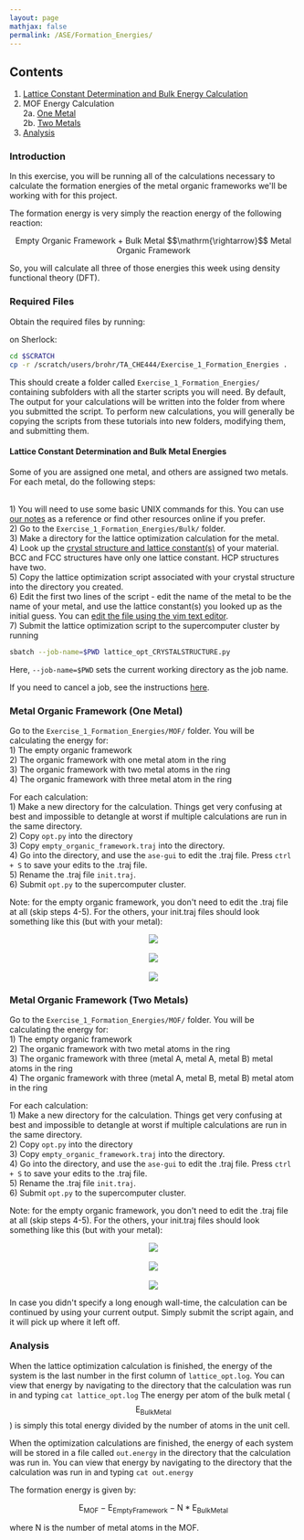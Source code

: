 ```yaml
---
layout: page
mathjax: false 
permalink: /ASE/Formation_Energies/
---
```


## Contents ##

1. [Lattice Constant Determination and Bulk Energy Calculation](#lattice-constant-determination)
2. MOF Energy Calculation
<br>2a. [One Metal](#MOF1)
<br>2b. [Two Metals](#MOF2)
4. [Analysis](#analysis)

<a name='intro'></a>

### Introduction ###

In this exercise, you will be running all of the calculations necessary to calculate the formation energies of the metal organic frameworks we'll be working with for this project.

The formation energy is very simply the reaction energy of the following reaction:

<center>Empty Organic Framework + Bulk Metal $$\mathrm{\rightarrow}$$ Metal Organic Framework</center>

So, you will calculate all three of those energies this week using density functional theory (DFT).

### Required Files ###

Obtain the required files by running:

on Sherlock:

```bash
cd $SCRATCH
cp -r /scratch/users/brohr/TA_CHE444/Exercise_1_Formation_Energies .
```

This should create a folder called `Exercise_1_Formation_Energies/` containing subfolders with all the starter scripts you will need. By default, The output for your calculations will be written into the folder from where you submitted the script. To perform new calculations, you will generally be copying the scripts from these tutorials into new folders, modifying them, and submitting them.



<a name='lattice-constant-determination'></a>

#### Lattice Constant Determination and Bulk Metal Energies ####

Some of you are assigned one metal, and others are assigned two metals.
For each metal, do the following steps:

<br>1) You will need to use some basic UNIX commands for this. You can use <a href="https://brohr.github.io/UNIX/">our notes</a> as a reference or find other resources online if you prefer.
<br>2) Go to the `Exercise_1_Formation_Energies/Bulk/` folder.
<br>3) Make a directory for the lattice optimization calculation for the metal.
<br>4) Look up the <a href="http://periodictable.com/Properties/A/LatticeConstants.html">crystal structure and lattice constant(s)</a> of your material. BCC and FCC structures have only one lattice constant. HCP structures have two.
<br>5) Copy the lattice optimization script associated with your crystal structure into the directory you created.
<br>6) Edit the first two lines of the script - edit the name of the metal to be the name of your metal, and use the lattice constant(s) you looked up as the initial guess. You can <a href="https://brohr.github.io/UNIX/#text-editors">edit the file using the vim text editor</a>.
<br>7) Submit the lattice optimization script to the supercomputer cluster by running

```bash
sbatch --job-name=$PWD lattice_opt_CRYSTALSTRUCTURE.py
```
Here, `--job-name=$PWD` sets the current working directory as the job name.

If you need to cancel a job, see the instructions <a href="https://brohr.github.io/UNIX/#submitting-jobs">here</a>.



<a name='MOF1'></a>

### Metal Organic Framework (One Metal) ###

Go to the `Exercise_1_Formation_Energies/MOF/` folder.
You will be calculating the energy for:
<br>1) The empty organic framework
<br>2) The organic framework with one metal atom in the ring
<br>3) The organic framework with two metal atoms in the ring
<br>4) The organic framework with three metal atom  in the ring

For each calculation:
<br>1) Make a new directory for the calculation. Things get very confusing at best and impossible to detangle at worst if multiple calculations are run in the same directory.
<br>2) Copy `opt.py` into the directory
<br>3) Copy `empty_organic_framework.traj` into the directory.
<br>4) Go into the directory, and use the `ase-gui` to edit the .traj file. Press `ctrl + S` to save your edits to the .traj file.
<br>5) Rename the .traj file `init.traj`.
<br>6) Submit `opt.py` to the supercomputer cluster.

Note: for the empty organic framework, you don't need to edit the .traj file at all (skip steps 4-5).
For the others, your init.traj files should look something like this (but with your metal):

<center><img src="/ASE/Formation_Energies/Images/1-atom.png"/>
<br>
<br><img src="/ASE/Formation_Energies/Images/2-atom.png"/>
<br>
<br><img src="/ASE/Formation_Energies/Images/3-atom.png"/>
</center>

<a name='MOF2'></a>

### Metal Organic Framework (Two Metals) ###

Go to the `Exercise_1_Formation_Energies/MOF/` folder.
You will be calculating the energy for:
<br>1) The empty organic framework
<br>2) The organic framework with two metal atoms in the ring
<br>3) The organic framework with three (metal A, metal A, metal B) metal atoms in the ring
<br>4) The organic framework with three (metal A, metal B, metal B) metal atom  in the ring

For each calculation:
<br>1) Make a new directory for the calculation. Things get very confusing at best and impossible to detangle at worst if multiple calculations are run in the same directory.
<br>2) Copy `opt.py` into the directory
<br>3) Copy `empty_organic_framework.traj` into the directory.
<br>4) Go into the directory, and use the `ase-gui` to edit the .traj file. Press `ctrl + S` to save your edits to the .traj file.
<br>5) Rename the .traj file `init.traj`.
<br>6) Submit `opt.py` to the supercomputer cluster.

Note: for the empty organic framework, you don't need to edit the .traj file at all (skip steps 4-5).
For the others, your init.traj files should look something like this (but with your metal):

<center><img src="/ASE/Formation_Energies/Images/AB.png"/>
<br>
<br><img src="/ASE/Formation_Energies/Images/AAB.png"/>
<br>
<br><img src="/ASE/Formation_Energies/Images/ABB.png"/>
</center>


In case you didn't specify a long enough wall-time, the calculation can be continued by using your current output. Simply submit the script again, and it will pick up where it left off.

<a name='analysis'></a>

### Analysis ###

When the lattice optimization calculation is finished, the energy of the system is the last number in the first column of `lattice_opt.log`. You can view that energy by navigating to the directory that the calculation was run in and typing `cat lattice_opt.log` The energy per atom of the bulk metal ($$\mathrm{E_{Bulk Metal}}$$) is simply this total energy divided by the number of atoms in the unit cell.

When the optimization calculations are finished, the energy of each system will be stored in a file called `out.energy` in the directory that the calculation was run in. You can view that energy by navigating to the directory that the calculation was run in and typing `cat out.energy` 

The formation energy is given by:

$$\mathrm{E_{MOF} - E_{Empty Framework} - N*E_{Bulk Metal}}$$

where N is the number of metal atoms in the MOF.
